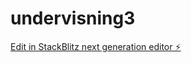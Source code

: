# undervisning3

[Edit in StackBlitz next generation editor ⚡️](https://stackblitz.com/~/github.com/lise-charlotte/undervisning3)